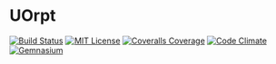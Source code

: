 UOrpt
======
[![Build Status](https://img.shields.io/travis/theckman/uorpt/master.svg)](https://travis-ci.org/theckman/uorpt)
[![MIT License](https://img.shields.io/badge/license-MIT-brightgreen.svg)](https://tldrlegal.com/license/mit-license)
[![Coveralls Coverage](https://img.shields.io/coveralls/theckman/uorpt/master.svg)](https://coveralls.io/r/theckman/uorpt)
[![Code Climate](https://img.shields.io/codeclimate/github/theckman/uorpt.svg)](https://codeclimate.com/github/theckman/uorpt)
[![Gemnasium](https://img.shields.io/gemnasium/theckman/uorpt.svg)](https://gemnasium.com/theckman/uorpt)
